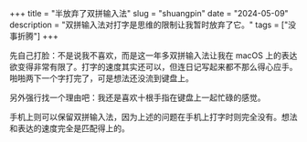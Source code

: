 +++
title = "半放弃了双拼输入法"
slug = "shuangpin"
date = "2024-05-09"
description = "双拼输入法对打字是思维的限制让我暂时放弃了它。"
tags = ["没事折腾"]
+++

先自己打脸：不是说我不喜欢，而是这一年多双拼输入法让我在 macOS 上的表达欲变得非常有限了。打字的速度其实还可以，但连日记写起来都不那么得心应手。啪啪两下一个字打完了，可是想法还没流到键盘上。

另外强行找一个理由吧：我还是喜欢十根手指在键盘上一起忙碌的感觉。

手机上则可以保留双拼输入法，因为上述的问题在手机上打字时则完全没有。想法和表达的速度完全是匹配得上的。
